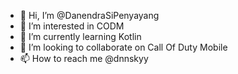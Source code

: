 - 👋 Hi, I’m @DanendraSiPenyayang
- 👀 I’m interested in CODM
- 🌱 I’m currently learning Kotlin
- 💞️ I’m looking to collaborate on Call Of Duty Mobile
- 📫 How to reach me @dnnskyy

<!---
DanendraSiPenyayang/DanendraSiPenyayang is a ✨ special ✨ repository because its `README.md` (this file) appears on your GitHub profile.
You can click the Preview link to take a look at your changes.
--->

